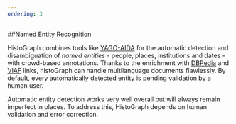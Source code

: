 ```yaml
---
ordering: 3
---
```

##Named Entity Recognition

HistoGraph combines tools like [YAGO-AIDA](https://www.mpi-inf.mpg.de/departments/databases-and-information-systems/research/yago-naga/aida/) for the automatic detection and disambiguation of *named entities* - people, places, institutions and dates - with crowd-based annotations. Thanks to the enrichment with [DBPedia](http://wiki.dbpedia.org/) and [VIAF](http://viaf.org/) links, histoGraph can handle multilanguage documents flawlessly. By default, every automatically detected entity is pending validation by a human user.

Automatic entity detection works very well overall but will always remain imperfect in places. To address this, HistoGraph depends on human validation and error correction.